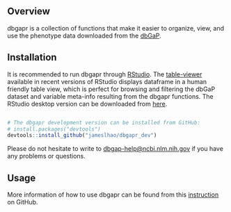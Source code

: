 
<!-- README.md is generated from README.Rmd. Please edit that file -->
Overview
--------

dbgapr is a collection of functions that make it easier to organize, view, and use the phenotype data downloaded from the [dbGaP](https://www.ncbi.nlm.nih.gov/gap).

Installation
------------

It is recommended to run dbgapr through [RStudio](https://www.rstudio.com/). The [table-viewer](https://support.rstudio.com/hc/en-us/articles/205175388-Using-the-Data-Viewer) available in recent versions of RStudio displays dataframe in a human friendly table view, which is perfect for browsing and filtering the dbGaP dataset and variable meta-info resulting from the dbgapr functions. The RStudio desktop version can be downloaded from [here](https://www.rstudio.com/products/rstudio/download).

``` r

# The dbgapr development version can be installed from GitHub:
# install.packages("devtools")
devtools::install_github("jameslhao/dbgapr_dev")
```

Please do not hesitate to write to <dbgap-help@ncbi.nlm.nih.gov> if you have any problems or questions.

Usage
-----

More information of how to use dbgapr can be found from this [instruction](https://github.com/jameslhao/dbgapr_dev/blob/master/inst/doc/introduction.Rmd) on GitHub.
